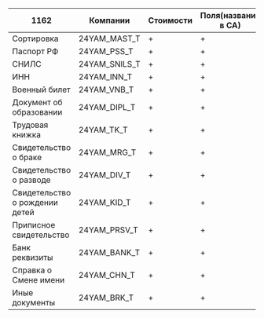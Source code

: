 
| 1162                           | Компании      | Стоимости | Поля(названия в СА) | Настройки |
| ------------------------------ | ------------- | --------- | ------------------- | --------- |
| Сортировка                     | 24YAM_MAST_T  | +         | +                   |           |
| Паспорт РФ                     | 24YAM_PSS_T   | +         | +                   |           |
| СНИЛС                          | 24YAM_SNILS_T | +         | +                   |           |
| ИНН                            | 24YAM_INN_T   | +         | +                   |           |
| Военный билет                  | 24YAM_VNB_T   | +         | +                   |           |
| Документ об образовании        | 24YAM_DIPL_T  | +         | +                   |           |
| Трудовая книжка                | 24YAM_TK_T    | +         | +                   |           |
| Свидетельство о браке          | 24YAM_MRG_T   | +         | +                   |           |
| Свидетельство о разводе        | 24YAM_DIV_T   | +         | +                   |           |
| Свидетельство о рождении детей | 24YAM_KID_T   | +         | +                   |           |
| Приписное свидетельство        | 24YAM_PRSV_T  | +         | +                   |           |
| Банк реквизиты                 | 24YAM_BANK_T  | +         | +                   |           |
| Справка о Смене имени          | 24YAM_CHN_T   | +         | +                   |           |
| Иные документы                 | 24YAM_BRK_T   | +         | +                   |           |
